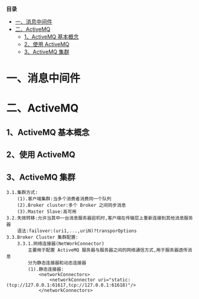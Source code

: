 <!-- START doctoc generated TOC please keep comment here to allow auto update -->
<!-- DON'T EDIT THIS SECTION, INSTEAD RE-RUN doctoc TO UPDATE -->
**目录**

- [一、消息中间件](#%E4%B8%80%E6%B6%88%E6%81%AF%E4%B8%AD%E9%97%B4%E4%BB%B6)
- [二、ActiveMQ](#%E4%BA%8Cactivemq)
  - [1、ActiveMQ 基本概念](#1activemq-%E5%9F%BA%E6%9C%AC%E6%A6%82%E5%BF%B5)
  - [2、使用 ActiveMQ](#2%E4%BD%BF%E7%94%A8-activemq)
  - [3、ActiveMQ 集群](#3activemq-%E9%9B%86%E7%BE%A4)

<!-- END doctoc generated TOC please keep comment here to allow auto update -->

# 一、消息中间件

# 二、ActiveMQ

## 1、ActiveMQ 基本概念

## 2、使用 ActiveMQ

## 3、ActiveMQ 集群

	3.1.集群方式:
		(1).客户端集群:当多个消费者消费同一个队列
		(2).Broker cluster:多个 Broker 之间同步消息
		(3).Master Slave:高可用
	3.2.失效转移:允许当其中一台消息服务器宕机时,客户端在传输层上重新连接到其他消息服务器
		语法:failover:(uri1,...,uriN)?transporOptions
	3.3.Broker Cluster 集群配置:
		3.3.1.网络连接器(NetWorkConnector)
			主要用于配置 ActiveMQ 服务器与服务器之间的网络通信方式,用于服务器透传消息
			分为静态连接器和动态连接器
			(1).静态连接器:
				<networkConnectors>
					<networkConnector uri="static:(tcp://127.0.0.1:61617,tcp://127.0.0.1:61618)"/>
				</networkConnectors>




